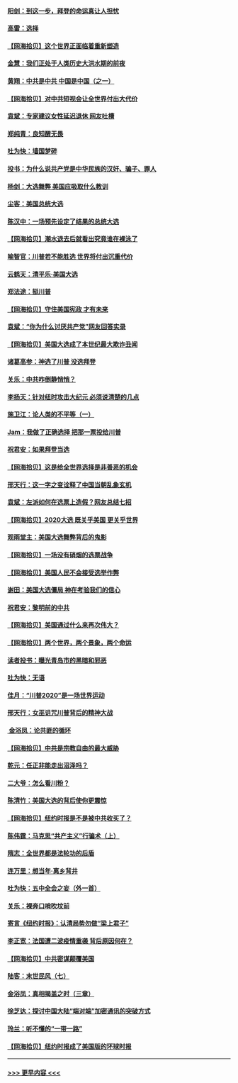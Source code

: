 #### [阳剑：到这一步，拜登的命运真让人担忧](../pages/nsc993/n12549093.md?t=11150751) 
#### [高雷：选择](../pages/nsc993/n12549087.md?t=11150751) 
#### [【网海拾贝】这个世界正面临着重新塑造](../pages/nsc993/n12548326.md?t=11150751) 
#### [金慧：我们正处于人类历史大洪水期的前夜](../pages/nsc993/n12547914.md?t=11150751) 
#### [黄翔：中共是中共 中国是中国（之一）](../pages/nsc993/n12547576.md?t=11150751) 
#### [【网海拾贝】对中共短视会让全世界付出大代价](../pages/nsc993/n12546043.md?t=11150751) 
#### [袁斌：专家建议女性延迟退休 网友吐槽](../pages/nsc993/n12545424.md?t=11150751) 
#### [郑纯青：良知醒无畏](../pages/nsc993/n12545394.md?t=11150751) 
#### [吐为快：墙国梦碎](../pages/nsc993/n12545309.md?t=11150751) 
#### [投书：为什么说共产党是中华民族的汉奸、骗子、罪人](../pages/nsc993/n12545089.md?t=11150751) 
#### [杨剑：大选舞弊 美国应吸取什么教训](../pages/nsc993/n12543937.md?t=11150751) 
#### [尘客：美国总统大选](../pages/nsc993/n12543828.md?t=11150751) 
#### [陈汉中：一场预先设定了结果的总统大选](../pages/nsc993/n12543564.md?t=11150751) 
#### [【网海拾贝】潮水退去后就看出究竟谁在裸泳了](../pages/nsc993/n12543321.md?t=11150751) 
#### [喻智官：川普若不能胜选 世界将付出沉重代价](../pages/nsc993/n12541352.md?t=11150751) 
#### [云鹤天：清平乐‧美国大选](../pages/nsc993/n12540916.md?t=11150751) 
#### [郑法途：挺川普](../pages/nsc993/n12540898.md?t=11150751) 
#### [【网海拾贝】守住美国宪政 才有未来](../pages/nsc993/n12540423.md?t=11150751) 
#### [袁斌：“你为什么讨厌共产党”网友回答实录](../pages/nsc993/n12540208.md?t=11150751) 
#### [【网海拾贝】美国大选成了本世纪最大欺诈丑闻](../pages/nsc993/n12538029.md?t=11150751) 
#### [诸葛高参：神选了川普 没选拜登](../pages/nsc993/n12537664.md?t=11150751) 
#### [关乐：中共咋倒静悄悄？](../pages/nsc993/n12537615.md?t=11150751) 
#### [李扬天：针对纽时攻击大纪元 必须说清楚的几点](../pages/nsc993/n12536001.md?t=11150751) 
#### [施卫江：论人类的不平等（一）](../pages/nsc993/n12535700.md?t=11150751) 
#### [Jam：我做了正确选择 把那一票投给川普](../pages/nsc993/n12535743.md?t=11150751) 
#### [祝君安：如果拜登当选](../pages/nsc993/n12535726.md?t=11150751) 
#### [【网海拾贝】这是给全世界选择是非善恶的机会](../pages/nsc993/n12535061.md?t=11150751) 
#### [邢天行：这一字之变诠释了中国当朝乱象玄机](../pages/nsc993/n12533446.md?t=11150751) 
#### [袁斌：左派如何在选票上造假？网友总结七招](../pages/nsc993/n12533180.md?t=11150751) 
#### [【网海拾贝】2020大选 既关乎美国 更关乎世界](../pages/nsc993/n12533161.md?t=11150751) 
#### [观雨堂主：美国大选舞弊背后的鬼影](../pages/nsc993/n12533153.md?t=11150751) 
#### [【网海拾贝】一场没有硝烟的选票战争](../pages/nsc993/n12531883.md?t=11150751) 
#### [【网海拾贝】美国人民不会接受选举作弊](../pages/nsc993/n12528850.md?t=11150751) 
#### [谢田：美国大选僵局 神在考验我们的信心](../pages/nsc993/n12527932.md?t=11150751) 
#### [祝君安：黎明前的中共](../pages/nsc993/n12524071.md?t=11150751) 
#### [【网海拾贝】美国通过什么来再次伟大？](../pages/nsc993/n12523844.md?t=11150751) 
#### [【网海拾贝】两个世界，两个景象，两个命运](../pages/nsc993/n12521419.md?t=11150751) 
#### [读者投书：曝光青岛市的黑暗和邪恶](../pages/nsc993/n12520988.md?t=11150751) 
#### [吐为快：无语](../pages/nsc993/n12518588.md?t=11150751) 
#### [佳月：“川普2020”是一场世界运动](../pages/nsc993/n12518581.md?t=11150751) 
#### [邢天行：女巫诅咒川普背后的精神大战](../pages/nsc993/n12517257.md?t=11150751) 
#### [ 金浴凤：论共匪的循环](../pages/nsc993/n12517133.md?t=11150751) 
#### [【网海拾贝】中共是宗教自由的最大威胁](../pages/nsc993/n12516879.md?t=11150751) 
#### [乾元：任正非能走出沼泽吗？](../pages/nsc993/n12515831.md?t=11150751) 
#### [二大爷：怎么看川粉？](../pages/nsc993/n12515820.md?t=11150751) 
#### [陈清竹：美国大选的背后使你更震惊](../pages/nsc993/n12515589.md?t=11150751) 
#### [【网海拾贝】纽约时报是不是被中共收买了？](../pages/nsc993/n12515122.md?t=11150751) 
#### [陈伟霆：马克思“共产主义”行骗术（上）](../pages/nsc993/n12510217.md?t=11150751) 
#### [隋志：全世界都是法轮功的后盾](../pages/nsc993/n12510636.md?t=11150751) 
#### [连万里：想当年‧离乡背井](../pages/nsc993/n12510623.md?t=11150751) 
#### [吐为快：五中全会之妄（外一首）](../pages/nsc993/n12510470.md?t=11150751) 
#### [关乐：裸奔口哨吹坟前](../pages/nsc993/n12510403.md?t=11150751) 
#### [寄言《纽约时报》：认清局势勿做“梁上君子”](../pages/nsc993/n12510042.md?t=11150751) 
#### [李正宽：法国遭二波疫情重袭 背后原因何在？](../pages/nsc993/n12509971.md?t=11150751) 
#### [【网海拾贝】中共密谋颠覆美国](../pages/nsc993/n12509816.md?t=11150751) 
#### [陆客：末世民风（七）](../pages/nsc993/n12507822.md?t=11150751) 
#### [金浴凤：真相揭盖之时（三章）](../pages/nsc993/n12507804.md?t=11150751) 
#### [徐芝达：探讨中国大陆“端对端”加密通讯的突破方式](../pages/nsc993/n12507682.md?t=11150751) 
#### [玲兰：听不懂的“一带一路”](../pages/nsc993/n12507669.md?t=11150751) 
#### [【网海拾贝】纽约时报成了美国版的环球时报](../pages/nsc993/n12507053.md?t=11150751) 

----
#### [ >>> 更早内容 <<< ](../indexes/nsc993-earlier.md)
